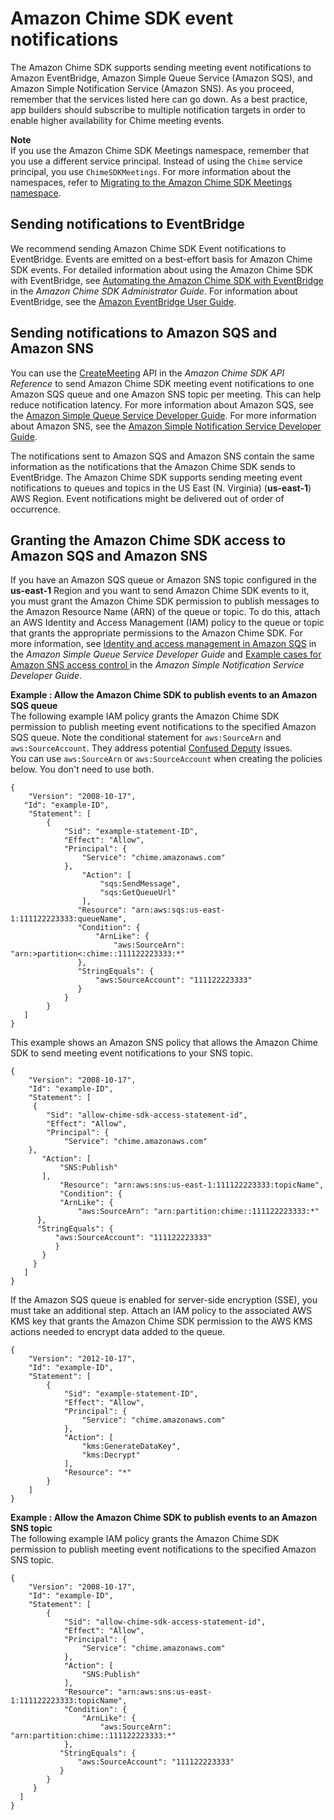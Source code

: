 # Amazon Chime SDK event notifications<a name="mtgs-sdk-notifications"></a>

The Amazon Chime SDK supports sending meeting event notifications to Amazon EventBridge, Amazon Simple Queue Service \(Amazon SQS\), and Amazon Simple Notification Service \(Amazon SNS\)\. As you proceed, remember that the services listed here can go down\. As a best practice, app builders should subscribe to multiple notification targets in order to enable higher availability for Chime meeting events\.

**Note**  
If you use the Amazon Chime SDK Meetings namespace, remember that you use a different service principal\. Instead of using the `Chime` service principal, you use `ChimeSDKMeetings`\. For more information about the namespaces, refer to [Migrating to the Amazon Chime SDK Meetings namespace](meeting-namespace-migration.md)\.

## Sending notifications to EventBridge<a name="chime-sdk-eventbridge-notifications"></a>

We recommend sending Amazon Chime SDK Event notifications to EventBridge\. Events are emitted on a best\-effort basis for Amazon Chime SDK events\. For detailed information about using the Amazon Chime SDK with EventBridge, see [ Automating the Amazon Chime SDK with EventBridge ](https://docs.aws.amazon.com/chime-sdk/latest/ag/automating-chime-with-cloudwatch-events.html#events-sdk) in the *Amazon Chime SDK Administrator Guide*\. For information about EventBridge, see the [Amazon EventBridge User Guide](https://docs.aws.amazon.com/eventbridge/latest/userguide/)\.

## Sending notifications to Amazon SQS and Amazon SNS<a name="chime-sdk-sqs-sns-notifications"></a>

You can use the [CreateMeeting](https://docs.aws.amazon.com/chime-sdk/latest/APIReference/API_CreateMeeting.html) API in the *Amazon Chime SDK API Reference* to send Amazon Chime SDK meeting event notifications to one Amazon SQS queue and one Amazon SNS topic per meeting\. This can help reduce notification latency\. For more information about Amazon SQS, see the [Amazon Simple Queue Service Developer Guide](https://docs.aws.amazon.com/AWSSimpleQueueService/latest/SQSDeveloperGuide/)\. For more information about Amazon SNS, see the [Amazon Simple Notification Service Developer Guide](https://docs.aws.amazon.com/sns/latest/dg/)\.

The notifications sent to Amazon SQS and Amazon SNS contain the same information as the notifications that the Amazon Chime SDK sends to EventBridge\. The Amazon Chime SDK supports sending meeting event notifications to queues and topics in the US East \(N\. Virginia\) \(**us\-east\-1**\) AWS Region\. Event notifications might be delivered out of order of occurrence\.

## Granting the Amazon Chime SDK access to Amazon SQS and Amazon SNS<a name="chime-sdk-sqs-sns-permissions"></a>

If you have an Amazon SQS queue or Amazon SNS topic configured in the **us\-east\-1** Region and you want to send Amazon Chime SDK events to it, you must grant the Amazon Chime SDK permission to publish messages to the Amazon Resource Name \(ARN\) of the queue or topic\. To do this, attach an AWS Identity and Access Management \(IAM\) policy to the queue or topic that grants the appropriate permissions to the Amazon Chime SDK\. For more information, see [Identity and access management in Amazon SQS](https://docs.aws.amazon.com/AWSSimpleQueueService/latest/SQSDeveloperGuide/sqs-authentication-and-access-control.html) in the *Amazon Simple Queue Service Developer Guide* and [Example cases for Amazon SNS access control ](https://docs.aws.amazon.com/sns/latest/dg/sns-access-policy-use-cases.html) in the *Amazon Simple Notification Service Developer Guide*\.

**Example : Allow the Amazon Chime SDK to publish events to an Amazon SQS queue**  
The following example IAM policy grants the Amazon Chime SDK permission to publish meeting event notifications to the specified Amazon SQS queue\. Note the conditional statement for `aws:SourceArn` and `aws:SourceAccount`\. They address potential [Confused Deputy](https://docs.aws.amazon.com/IAM/latest/UserGuide/confused-deputy.html) issues\.   
You can use `aws:SourceArn` or `aws:SourceAccount` when creating the policies below\. You don't need to use both\.

```
{
    "Version": "2008-10-17",
   "Id": "example-ID",
    "Statement": [
        { 
            "Sid": "example-statement-ID",
            "Effect": "Allow",
            "Principal": {
                "Service": "chime.amazonaws.com"  
            },
                "Action": [
                    "sqs:SendMessage",
                    "sqs:GetQueueUrl"
                ],
               "Resource": "arn:aws:sqs:us-east-1:111122223333:queueName",
               "Condition": {
                   "ArnLike": {
                       "aws:SourceArn": "arn:>partition<:chime::111122223333:*"
               },
               "StringEquals": {
                   "aws:SourceAccount": "111122223333"
               }
            }
        }
   ]
}
```
This example shows an Amazon SNS policy that allows the Amazon Chime SDK to send meeting event notifications to your SNS topic\.  

```
{
    "Version": "2008-10-17",
    "Id": "example-ID",
    "Statement": [
     {
        "Sid": "allow-chime-sdk-access-statement-id",
        "Effect": "Allow",
        "Principal": {
            "Service": "chime.amazonaws.com"  
    },
       "Action": [
           "SNS:Publish"
       ],
           "Resource": "arn:aws:sns:us-east-1:111122223333:topicName",
           "Condition": {
           "ArnLike": {
               "aws:SourceArn": "arn:partition:chime::111122223333:*"
      },
      "StringEquals": {
          "aws:SourceAccount": "111122223333"
          }
       }
     }
   ]
}
```
If the Amazon SQS queue is enabled for server\-side encryption \(SSE\), you must take an additional step\. Attach an IAM policy to the associated AWS KMS key that grants the Amazon Chime SDK permission to the AWS KMS actions needed to encrypt data added to the queue\.  

```
{
    "Version": "2012-10-17",
    "Id": "example-ID",
    "Statement": [
        {
            "Sid": "example-statement-ID",
            "Effect": "Allow",
            "Principal": {
                "Service": "chime.amazonaws.com"
            },
            "Action": [
                "kms:GenerateDataKey",
                "kms:Decrypt"
            ],
            "Resource": "*"
        }
    ]
}
```

**Example : Allow the Amazon Chime SDK to publish events to an Amazon SNS topic**  
The following example IAM policy grants the Amazon Chime SDK permission to publish meeting event notifications to the specified Amazon SNS topic\.  

```
{
    "Version": "2008-10-17",
    "Id": "example-ID",
    "Statement": [
        {
            "Sid": "allow-chime-sdk-access-statement-id",
            "Effect": "Allow",
            "Principal": {
                "Service": "chime.amazonaws.com"
            },
            "Action": [
                "SNS:Publish"
            ],
            "Resource": "arn:aws:sns:us-east-1:111122223333:topicName",
            "Condition": {
                "ArnLike": {
                    "aws:SourceArn": "arn:partition:chime::111122223333:*"
            },
           "StringEquals": {
               "aws:SourceAccount": "111122223333"
           }
        }
     }
  ]
}
```